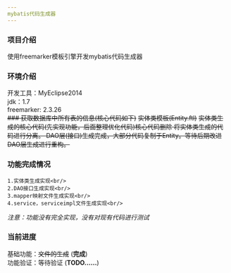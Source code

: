 ```yaml
---
mybatis代码生成器
---
```

### 项目介绍
使用freemarker模板引擎开发mybatis代码生成器
### 环境介绍
开发工具：MyEclipse2014<br />
jdk：1.7<br />
freemarker: 2.3.26<br />
<del>### 获取数据库中所有表的信息(核心代码如下)</del>
<del>实体类模板(Entity.ftl)</del>
<del>实体类生成的核心代码(先实现功能，后面整理优化代码)<del>核心代码删除
将实体类生成的代码进行分离。
<del>DAO层(接口)生成完成，大部分代码复制于Entity。等待后期改进</del>DAO层生成进行重构。

### 功能完成情况
	1.实体类生成实现<br/>
	2.DAO接口生成实现<br/>
	3.mapper映射文件生成实现<br/>
	4.service，serviceimpl文件生成实现<br/>
_注意：功能没有完全实现，没有对现有代码进行测试_
### 当前进度
基础功能：<del>文件的生成</del>   (**完成**)<br />
功能验证：等待验证  (**TODO......**)